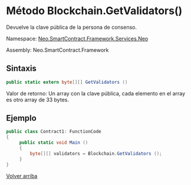 # Método Blockchain.GetValidators()

Devuelve la clave pública de la persona de consenso.

Namespace: [Neo.SmartContract.Framework.Services.Neo](../../neo.md)

Assembly: Neo.SmartContract.Framework

## Sintaxis

```c#
public static extern byte[][] GetValidators ()
```

Valor de retorno: Un array con la clave pública, cada elemento en el array es otro array de 33 bytes.

## Ejemplo

```c#
public class Contract1: FunctionCode
{
     public static void Main ()
     {
         byte[][] validators = Blockchain.GetValidators ();
     }
}
```



[Volver arriba](../Blockchain.md)
